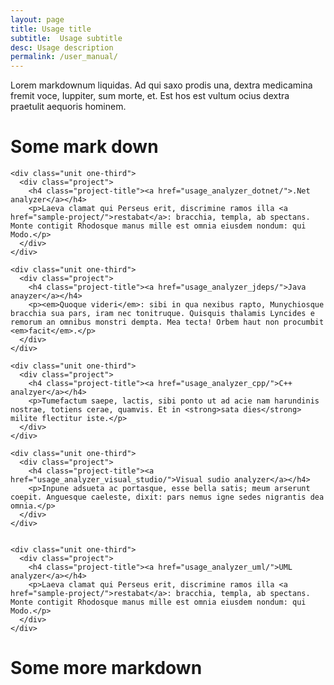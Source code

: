 ```yaml
---
layout: page
title: Usage title
subtitle:  Usage subtitle
desc: Usage description
permalink: /user_manual/
---
```


<p>Lorem markdownum liquidas. Ad qui saxo prodis una, dextra medicamina fremit voce, Iuppiter, sum morte, et. Est hos est vultum ocius dextra praetulit aequoris hominem.</p>

# Some mark down

<div class="projects">
  <div class="grid no-gutters">

    <div class="unit one-third">
      <div class="project">
        <h4 class="project-title"><a href="usage_analyzer_dotnet/">.Net analyzer</a></h4>
        <p>Laeva clamat qui Perseus erit, discrimine ramos illa <a href="sample-project/">restabat</a>: bracchia, templa, ab spectans. Monte contigit Rhodosque manus mille est omnia eiusdem nondum: qui Modo.</p>
      </div>
    </div>

    <div class="unit one-third">
      <div class="project">
        <h4 class="project-title"><a href="usage_analyzer_jdeps/">Java anayzer</a></h4>
        <p><em>Quoque videri</em>: sibi in qua nexibus rapto, Munychiosque bracchia sua pars, iram nec tonitruque. Quisquis thalamis Lyncides e remorum an omnibus monstri dempta. Mea tecta! Orbem haut non procumbit <em>facit</em>.</p>
      </div>
    </div>

    <div class="unit one-third">
      <div class="project">
        <h4 class="project-title"><a href="usage_analyzer_cpp/">C++ analzyer</a></h4>
        <p>Tumefactum saepe, lactis, sibi ponto ut ad acie nam harundinis nostrae, totiens cerae, quamvis. Et in <strong>sata dies</strong> milite flectitur iste.</p>
      </div>
    </div>
  </div><!-- grid -->

  <div class="grid no-gutters">

    <div class="unit one-third">
      <div class="project">
        <h4 class="project-title"><a href="usage_analyzer_visual_studio/">Visual sudio analyzer</a></h4>
        <p>Inpune adsueta ac portasque, esse bella satis; meum arserunt coepit. Anguesque caeleste, dixit: pars nemus igne sedes nigrantis dea omnia.</p>
      </div>
    </div>


    <div class="unit one-third">
      <div class="project">
        <h4 class="project-title"><a href="usage_analyzer_uml/">UML analyzer</a></h4>
        <p>Laeva clamat qui Perseus erit, discrimine ramos illa <a href="sample-project/">restabat</a>: bracchia, templa, ab spectans. Monte contigit Rhodosque manus mille est omnia eiusdem nondum: qui Modo.</p>
      </div>
    </div>
  </div><!-- grid -->
</div>

# Some more markdown
